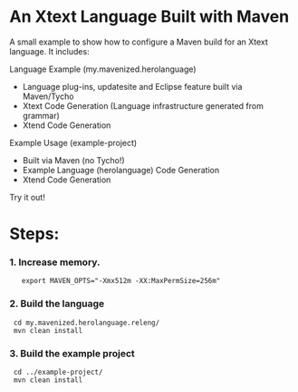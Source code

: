 An Xtext Language Built with Maven
==================================

A small example to show how to configure a Maven build for an Xtext language. It includes:

Language Example (my.mavenized.herolanguage)
 - Language plug-ins, updatesite and Eclipse feature built via Maven/Tycho
 - Xtext Code Generation (Language infrastructure generated from grammar)
 - Xtend Code Generation
 
Example Usage (example-project)
 - Built via Maven (no Tycho!)
 - Example Language (herolanguage) Code Generation
 - Xtend Code Generation

Try it out!

Steps:
======

### 1. Increase memory.

```
   export MAVEN_OPTS="-Xmx512m -XX:MaxPermSize=256m"
```

### 2. Build the language

```
 cd my.mavenized.herolanguage.releng/
 mvn clean install
```

### 3. Build the example project

```
 cd ../example-project/
 mvn clean install
```
